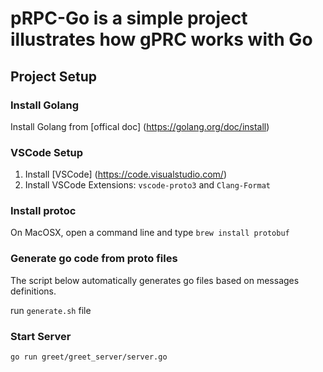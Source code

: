 # pRPC-Go is a simple project illustrates how gPRC works with Go

## Project Setup

### Install Golang

Install Golang from [offical doc] (https://golang.org/doc/install)

### VSCode Setup

1. Install [VSCode] (https://code.visualstudio.com/)
2. Install VSCode Extensions: `vscode-proto3` and `Clang-Format`

### Install protoc 

On MacOSX, open a command line and type `brew install protobuf`

### Generate go code from proto files

The script below automatically generates go files based on messages definitions.

run `generate.sh` file

### Start Server

`go run greet/greet_server/server.go`